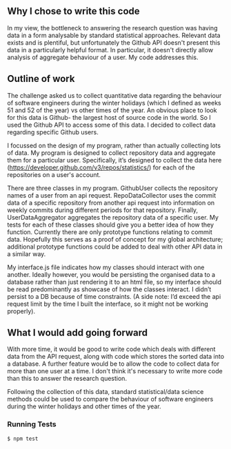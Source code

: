 ## Why I chose to write this code

In my view, the bottleneck to answering the research question was having data in a form analysable by standard statistical approaches. Relevant data exists and is plentiful, but unfortunately the Github API doesn't present this data in a particularly helpful format. In particular, it doesn't directly allow analysis of aggregate behaviour of a user. My code addresses this.

## Outline of work

The challenge asked us to collect quantitative data regarding the behaviour of software engineers during the winter holidays (which I defined as weeks 51 and 52 of the year) vs other times of the year. An obvious place to look for this data is Github- the largest host of source code in the world. So I used the Github API to access some of this data. I decided to collect data regarding specific Github users.

I focussed on the design of my program, rather than actually collecting lots of data. My program is designed to collect repository data and aggregate them for a particular user. Specifically, it’s designed to collect the data here (https://developer.github.com/v3/repos/statistics/) for each of the repositories on a user's account.

There are three classes in my program. GithubUser collects the repository names of a user from an api request. RepoDataCollector uses the commit data of a specific repository from another api request into information on weekly commits during different periods for that repository. Finally, UserDataAggregator aggregates the repository data of a specific user. My tests for each of these classes should give you a better idea of how they function. Currently there are only prototype functions relating to commit data. Hopefully this serves as a proof of concept for my global architecture; additional prototype functions could be added to deal with other API data in a similar way.

My interface.js file indicates how my classes should interact with one another. Ideally however, you would be persisting the organised data to a database rather than just rendering it to an html file, so my interface should be read predominantly as showcase of how the classes interact. I didn’t persist to a DB because of time constraints. (A side note: I’d exceed the api request limit by the time I built the interface, so it might not be working properly).  

## What I would add going forward

With more time, it would be good to write code which deals with different data from the API request, along with code which stores the sorted data into a database. A further feature would be to allow the code to collect data for more than one user at a time. I don't think it's necessary to write more code than this to answer the research question.

Following the collection of this data, standard statistical/data science methods could be used to compare the behaviour of software engineers during the winter holidays and other times of the year.


### Running Tests

```
$ npm test
